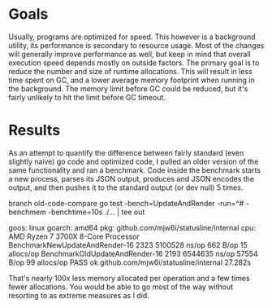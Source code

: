 # Goals
Usually, programs are optimized for speed.
This however is a background utility, its performance is secondary to resource usage.
Most of the changes will generally improve performance as well, but keep in mind that overall execution speed depends mostly on outside factors.
The primary goal is to reduce the number and size of runtime allocations.
This will result in less time spent on GC, and a lower average memory footprint when running in the background.
The memory limit before GC could be reduced, but it's fairly unlikely to hit the limit before GC timeout.

# Results
As an attempt to quantify the difference between fairly standard (even slightly naive) go code and optimized code, I pulled an older version of the same functionality and ran a benchmark.
Code inside the benchmark starts a new process, parses its JSON output, produces and JSON encodes the output, and then pushes it to the standard output (or dev null) 5 times.

branch old-code-compare
go test -bench=UpdateAndRender -run=^# -benchmem -benchtime=10s ./... | tee out

goos: linux
goarch: amd64
pkg: github.com/mjw6i/statusline/internal
cpu: AMD Ryzen 7 3700X 8-Core Processor             
BenchmarkNewUpdateAndRender-16    	    2323	   5100528 ns/op	     662 B/op	      15 allocs/op
BenchmarkOldUpdateAndRender-16    	    2193	   6544635 ns/op	   57554 B/op	      99 allocs/op
PASS
ok  	github.com/mjw6i/statusline/internal	27.282s

That's nearly 100x less memory allocated per operation and a few times fewer allocations.
You would be able to go most of the way without resorting to as extreme measures as I did.
